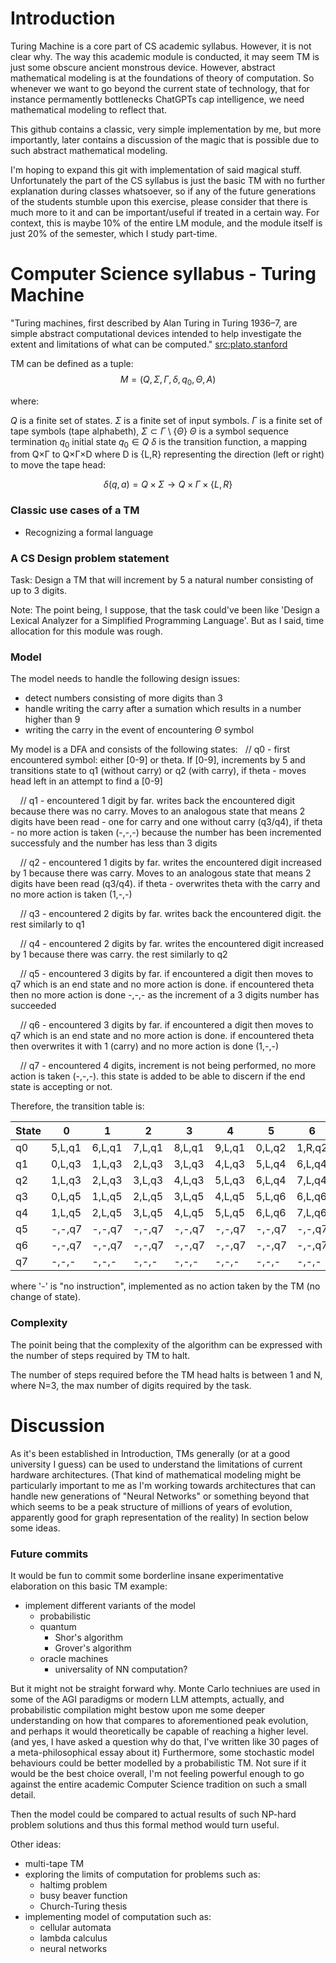# Introduction
Turing Machine is a core part of CS academic syllabus. However, it is not clear why. 
The way this academic module is conducted, it may seem TM is just some obscure ancient monstrous device. 
However, abstract mathematical modeling is at the foundations of theory of computation. So whenever we want to go beyond the current state of technology, that for instance permamently bottlenecks ChatGPTs cap intelligence, we need mathematical modeling to reflect that.

This github contains a classic, very simple implementation by me, but more importantly, later contains a discussion of the magic that is possible due to such abstract mathematical modeling. 

I'm hoping to expand this git with implementation of said magical stuff. Unfortunately the part of the CS syllabus is just the basic TM with no further explanation during classes whatsoever, so if any of the future generations of the students stumble upon this exercise, please consider that there is much more to it and can be important/useful if treated in a certain way.
For context, this is maybe 10% of the entire LM module, and the module itself is just 20% of the semester, which I study part-time.

# Computer Science syllabus - Turing Machine
"Turing machines, first described by Alan Turing in Turing 1936–7, are simple abstract computational devices intended to help investigate the extent and limitations of what can be computed." [src:plato.stanford](https://plato.stanford.edu/entries/turing-machine/)

TM can be defined as a tuple: 
$$M = (Q, \Sigma, \Gamma, \delta, q_0, \Theta, A)$$

where:

$Q$ is a finite set of states.
$\Sigma$ is a finite set of input symbols.
$\Gamma$ is a finite set of tape symbols (tape alphabeth), $\Sigma \subset \Gamma \setminus \lbrace\Theta\rbrace$
$\Theta$ is a symbol sequence termination
$q_0$ initial state $q_0 \in Q$
$\delta$ is the transition function, a mapping from Q×Γ to Q×Γ×D where D is {L,R} representing the direction (left or right) to move the tape head:

$$\delta (q, a) = Q \times \Sigma \to Q \times \Gamma \times \lbrace L,R\rbrace$$

### Classic use cases of a TM
- Recognizing a formal language
    
### A CS Design problem statement
Task: Design a TM that will increment by 5 a natural number consisting of up to 3 digits.

Note: The point being, I suppose, that the task could've been like 'Design a Lexical Analyzer for a Simplified Programming Language'. But as I said, time allocation for this module was rough.

### Model
The model needs to handle the following design issues:
- detect numbers consisting of more digits than 3
- handle writing the carry after a sumation which results in a number higher than 9
- writing the carry in the event of encountering $\Theta$ symbol

My model is a DFA and consists of the following states:
   // q0 - first encountered symbol: either [0-9] or theta. If [0-9], increments by 5 and transitions state to q1 (without carry) or q2 (with carry), if theta - moves head left in an attempt to find a [0-9]

    // q1 - encountered 1 digit by far. writes back the encountered digit because there was no carry. Moves to an analogous state that means 2 digits have been read - one for carry and one without carry (q3/q4), if theta - no more action is taken (-,-,-) because the number has been incremented successfuly and the number has less than 3 digits

    // q2 - encountered 1 digits by far. writes the encountered digit increased by 1 because there was carry. Moves to an analogous state that means 2 digits have been read (q3/q4). if theta - overwrites theta with the carry and no more action is taken (1,-,-)

    // q3 - encountered 2 digits by far. writes back the encountered digit. the rest similarly to q1

    // q4 - encountered 2 digits by far. writes the encountered digit increased by 1 because there was carry. the rest similarly to q2

    // q5 - encountered 3 digits by far. if encountered a digit then moves to q7 which is an end state and no more action is done. if encountered theta then no more action is done -,-,- as the increment of a 3 digits number has succeeded

    // q6 - encountered 3 digits by far. if encountered a digit then moves to q7 which is an end state and no more action is done. if encountered theta then overwrites it with 1 (carry) and no more action is done (1,-,-)

    // q7 - encountered 4 digits, increment is not being performed, no more action is taken (-,-,-). this state is added to be able to discern if the end state is accepting or not.

Therefore, the transition table is:

| State | 0     | 1     | 2     | 3     | 4     | 5     | 6     | 7     | 8     | 9     | #     |
|-------|-------|-------|-------|-------|-------|-------|-------|-------|-------|-------|-------|
| q0    | 5,L,q1| 6,L,q1| 7,L,q1| 8,L,q1| 9,L,q1| 0,L,q2| 1,R,q2| 2,L,q2| 3,L,q2| 4,L,q2| -,L,- |
| q1    | 0,L,q3| 1,L,q3| 2,L,q3| 3,L,q3| 4,L,q3| 5,L,q4| 6,L,q4| 7,L,q4| 8,L,q4| 9,L,q4| -,-,- |
| q2    | 1,L,q3| 2,L,q3| 3,L,q3| 4,L,q3| 5,L,q3| 6,L,q4| 7,L,q4| 8,L,q4| 9,L,q4| 0,L,q4| 1,-,- |
| q3    | 0,L,q5| 1,L,q5| 2,L,q5| 3,L,q5| 4,L,q5| 5,L,q6| 6,L,q6| 7,L,q6| 8,L,q6| 9,L,q6| -,-,- |
| q4    | 1,L,q5| 2,L,q5| 3,L,q5| 4,L,q5| 5,L,q5| 6,L,q6| 7,L,q6| 8,L,q6| 9,L,q6| 0,L,q6| 1,-,- |
| q5    | -,-,q7| -,-,q7| -,-,q7| -,-,q7| -,-,q7| -,-,q7| -,-,q7| -,-,q7| -,-,q7| -,-,q7| -,-,- |
| q6    | -,-,q7| -,-,q7| -,-,q7| -,-,q7| -,-,q7| -,-,q7| -,-,q7| -,-,q7| -,-,q7| -,-,q7| 1,-,- |
| q7    | -,-,- | -,-,- | -,-,- | -,-,- | -,-,- | -,-,- | -,-,- | -,-,- | -,-,- | -,-,- | -,-,- |

where '-' is "no instruction", implemented as no action taken by the TM (no change of state).

### Complexity
The poinit being that the complexity of the algorithm can be expressed with the number of steps required by TM to halt.

The number of steps required before the TM head halts is between 1 and N, where N=3, the max number of digits required by the task.

# Discussion
As it's been established in Introduction, TMs generally (or at a good university I guess) can be used to understand the limitations of current hardware architectures. 
(That kind of mathematical modeling might be particularly important to me as I'm working towards architectures that can handle new generations of "Neural Networks" or something beyond that which seems to be a peak structure of millions of years of evolution, apparently good for graph representation of the reality)
In section below some ideas.

### Future commits
It would be fun to commit some borderline insane experimentative elaboration on this basic TM example:
- implement different variants of the model
    - probabilistic
    - quantum
        - Shor's algorithm
        - Grover's algorithm
    - oracle machines
        - universality of NN computation?

But it might not be straight forward why. Monte Carlo techniues are used in some of the AGI paradigms or modern LLM attempts, actually, and probabilistic compilation might bestow upon me some deeper understanding on how that compares to aforementioned peak evolution, and perhaps it would theoretically be capable of reaching a higher level. (and yes, I have asked a question why do that, I've written like 30 pages of a meta-philosophical essay about it)
Furthermore, some stochastic model behaviours could be better modelled by a probabilistic TM. Not sure if it would be the best choice overall, I'm not feeling powerful enough to go against the entire academic Computer Science tradition on such a small detail.

Then the model could be compared to actual results of such NP-hard problem solutions and thus this formal method would turn useful.

Other ideas:
- multi-tape TM
- exploring the limits of computation for problems such as:
    - haltimg problem
    - busy beaver function
    - Church-Turing thesis
- implementing model of computation such as:
    - cellular automata
    - lambda calculus
    - neural networks